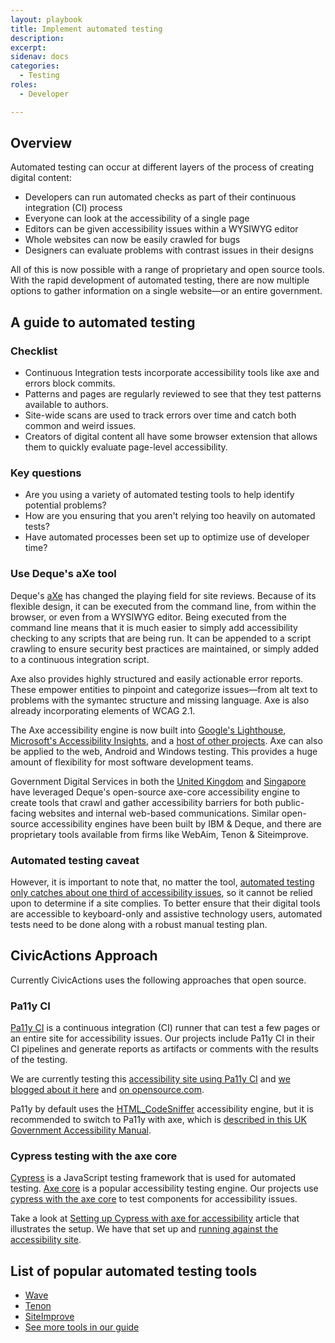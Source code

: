 ```yaml
---
layout: playbook
title: Implement automated testing
description: 
excerpt: 
sidenav: docs
categories:
  - Testing
roles:
  - Developer

---
```


## Overview

Automated testing can occur at different layers of the process of creating digital content:
* Developers can run automated checks as part of their continuous integration (CI) process
* Everyone can look at the accessibility of a single page
* Editors can be given accessibility issues within a WYSIWYG editor
* Whole websites can now be easily crawled for bugs
* Designers can evaluate problems with contrast issues in their designs

All of this is now possible with a range of proprietary and open source tools. With the rapid development of automated testing, there are now multiple options to gather information on a single website—or an entire government.

## A guide to automated testing

### Checklist

* Continuous Integration tests incorporate accessibility tools like axe and errors block commits.
* Patterns and pages are regularly reviewed to see that they test patterns available to authors.
* Site-wide scans are used to track errors over time and catch both common and weird issues.
* Creators of digital content all have some browser extension that allows them to quickly evaluate page-level accessibility.

### Key questions

* Are you using a variety of automated testing tools to help identify potential problems?
* How are you ensuring that you aren't relying too heavily on automated tests?
* Have automated processes been set up to optimize use of developer time?

### Use Deque's aXe tool

Deque's [aXe](https://www.deque.com/axe/) has changed the playing field for site reviews. Because of its flexible design, it can be executed from the command line, from within the browser, or even from a WYSIWYG editor. Being executed from the command line means that it is much easier to simply add accessibility checking to any scripts that are being run. It can be appended to a script crawling to ensure security best practices are maintained, or simply added to a continuous integration script.

Axe also provides highly structured and easily actionable error reports. These empower entities to pinpoint and categorize issues—from alt text to problems with the symantec structure and missing language. Axe is also already incorporating elements of WCAG 2.1.

The Axe accessibility engine is now built into [Google's Lighthouse](https://developers.google.com/web/tools/lighthouse/), [Microsoft's Accessibility Insights](https://accessibilityinsights.io/), and a [host of other projects](https://github.com/dequelabs/axe-core/blob/develop/doc/projects.md). Axe can also be applied to the web, Android and Windows testing. This provides a huge amount of flexibility for most software development teams.

Government Digital Services in both the [United Kingdom](https://github.com/alphagov/accessibility-monitoring) and [Singapore](https://github.com/GovTechSG/purple-hats) have leveraged Deque's open-source axe-core accessibility engine to create tools that crawl and gather accessibility barriers for both public-facing websites and internal web-based communications. Similar open-source accessibility engines have been built by IBM & Deque, and there are proprietary tools available from firms like WebAim, Tenon & Siteimprove.

### Automated testing caveat 

However, it is important to note that, no matter the tool, [automated testing only catches about one third of accessibility issues](https://alphagov.github.io/accessibility-tool-audit/), so it cannot be relied upon to determine if a site complies. To better ensure that their digital tools are accessible to keyboard-only and assistive technology users, automated tests need to be done along with a robust manual testing plan.

## CivicActions Approach

Currently CivicActions uses the following approaches that open source.

### Pa11y CI

[Pa11y CI](https://github.com/pa11y/pa11y-ci) is a continuous integration (CI) runner that can test a few pages or an entire site for accessibility issues. Our projects include Pa11y CI in their CI pipelines and generate reports as artifacts or comments with the results of the testing.

We are currently testing this [accessibility site using Pa11y CI](https://github.com/CivicActions/accessibility/tree/main/.github/workflows#pa11yyml) and [we blogged about it here](/posts/automated-accessibility-testing-leveraging-github-actions-and-pa11y-ci-with-axe) and [on opensource.com](https://opensource.com/article/23/2/automated-accessibility-testing).

Pa11y by default uses the [HTML_CodeSniffer](https://squizlabs.github.io/HTML_CodeSniffer/) accessibility engine, but it is recommended to switch to Pa11y with axe, which is [described in this UK Government Accessibility Manual](https://accessibility-manual.dwp.gov.uk/best-practice/automated-testing-using-axe-core-and-pa11y).  

### Cypress testing with the axe core

[Cypress](https://www.cypress.io/) is a JavaScript testing framework that is used for automated testing. [Axe core](https://github.com/dequelabs/axe-core) is a popular accessibility testing engine. Our projects use [cypress with the axe core](https://github.com/component-driven/cypress-axe) to test components for accessibility issues.

Take a look at [Setting up Cypress with axe for accessibility](https://timdeschryver.dev/blog/setting-up-cypress-with-axe-for-accessibility) article that illustrates the setup. We have that set up and [running against the accessibility site](https://github.com/CivicActions/accessibility/tree/main/.github/workflows#cypressyml).

## List of popular automated testing tools

* [Wave](https://wave.webaim.org/extension/)
* [Tenon](https://tenon.io/)
* [SiteImprove](https://chrome.google.com/webstore/detail/siteimprove-browser-exten/amoojkmllfodlpgmdnclkgdnejgpeada)
* [See more tools in our guide](/guide/tools)
